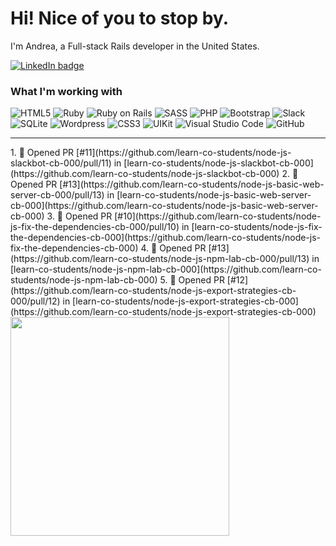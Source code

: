 # Hi! Nice of you to stop by.

I'm Andrea, a Full-stack Rails developer in the United States.

<a href="https://linkedin.com/in/andrea-jasper" target="blank"><img align="center" src="https://img.shields.io/badge/LinkedIn-0077B5?style=for-the-badge&logo=linkedin&logoColor=white" alt="LinkedIn badge" /></a>

### What I'm working with
<img alt="HTML5" src="https://img.shields.io/badge/-HTML5-E34F26?style=flat-square&logo=html5&logoColor=white" /> <img alt="Ruby" src="https://img.shields.io/badge/-RUBY-CC342D?style=flat-square&logo=ruby&logoColor=white" />  <img alt="Ruby on Rails" src="https://img.shields.io/badge/-RUBY_ON_RAILS-CC0000?style=flat-square&logo=ruby-on-rails&logoColor=white" /> <img alt="SASS" src="https://img.shields.io/badge/-SASS-CC6699?style=flat-square&logo=sass&logoColor=white" /> <img alt="PHP" src="https://img.shields.io/badge/-PHP-777BB4?style=flat-square&logo=php&logoColor=white" /> <img alt="Bootstrap" src="https://img.shields.io/badge/-BOOTSTRAP-7952B3?style=flat-square&logo=bootstrap&logoColor=white" /> <img alt="Slack" src="https://img.shields.io/badge/-SLACK-4A154B?style=flat-square&logo=slack&logoColor=white" /> <img alt="SQLite" src="https://img.shields.io/badge/-SQLITE-003B57?style=flat-square&logo=sqlite&logoColor=white" /> <img alt="Wordpress" src="https://img.shields.io/badge/-WORDPRESS-21759B?style=flat-square&logo=wordpress&logoColor=white" /> <img alt="CSS3" src="https://img.shields.io/badge/-CSS3-1572B6?style=flat-square&logo=css3&logoColor=white" /> <img alt="UIKit" src="https://img.shields.io/badge/-UIKIT-2396F3?style=flat-square&logo=uikit&logoColor=white" />
<img alt="Visual Studio Code" src="https://img.shields.io/badge/-VISUAL_STUDIO_CODE-2396F3?style=flat-square&logo=visual-studio-code&logoColor=white" /> <img alt="GitHub" src="https://img.shields.io/badge/-GITHUB-181717?style=flat-square&logo=github&logoColor=white" />

---

<p align=left>
  <!--<a href="https://github.com/andreajasper/github-readme-stats" title="Go to Source">-->
    <!--START_SECTION:activity-->
1. 💪 Opened PR [#11](https://github.com/learn-co-students/node-js-slackbot-cb-000/pull/11) in [learn-co-students/node-js-slackbot-cb-000](https://github.com/learn-co-students/node-js-slackbot-cb-000)
2. 💪 Opened PR [#13](https://github.com/learn-co-students/node-js-basic-web-server-cb-000/pull/13) in [learn-co-students/node-js-basic-web-server-cb-000](https://github.com/learn-co-students/node-js-basic-web-server-cb-000)
3. 💪 Opened PR [#10](https://github.com/learn-co-students/node-js-fix-the-dependencies-cb-000/pull/10) in [learn-co-students/node-js-fix-the-dependencies-cb-000](https://github.com/learn-co-students/node-js-fix-the-dependencies-cb-000)
4. 💪 Opened PR [#13](https://github.com/learn-co-students/node-js-npm-lab-cb-000/pull/13) in [learn-co-students/node-js-npm-lab-cb-000](https://github.com/learn-co-students/node-js-npm-lab-cb-000)
5. 💪 Opened PR [#12](https://github.com/learn-co-students/node-js-export-strategies-cb-000/pull/12) in [learn-co-students/node-js-export-strategies-cb-000](https://github.com/learn-co-students/node-js-export-strategies-cb-000)
<!--END_SECTION:activity-->
    <img width="350" align="center" src="https://github-readme-stats.vercel.app/api?username=andreajasper&show_icons=true&theme=vision-friendly-dark">
  </a>
</p>
